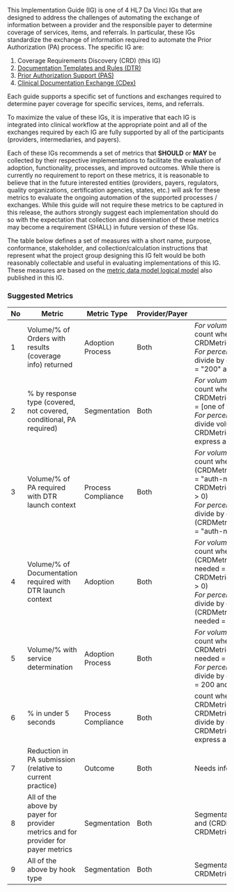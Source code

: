 <div markdown="1" class="new-content">

This Implementation Guide (IG) is one of 4 HL7 Da Vinci IGs that are designed to address the challenges of automating the exchange of information between a provider and the responsible payer to determine coverage of services, items, and referrals. In particular, these IGs standardize the exchange of information required to automate the Prior Authorization (PA) process. The specific IG are:

1. Coverage Requirements Discovery (CRD) (this IG)
2. [Documentation Templates and Rules (DTR)](http://hl7.org/fhir/us/davinci-dtr)
3. [Prior Authorization Support (PAS)](http://hl7.org/fhir/us/davinci-pas)
4. [Clinical Documentation Exchange (CDex)](http://hl7.org/fhir/us/davinci-cdex)

Each guide supports a specific set of functions and exchanges required to determine payer coverage for specific services, items, and referrals.

To maximize the value of these IGs, it is imperative that each IG is integrated into clinical workflow at the appropriate point and all of the exchanges required by each IG are fully supported by all of the participants (providers, intermediaries, and payers).

Each of these IGs recommends a set of metrics that **SHOULD** or **MAY** be collected by their respective implementations to facilitate the evaluation of adoption, functionality, processes, and improved outcomes. While there is currently no requirement to report on these metrics, it is reasonable to believe that in the future interested entities (providers, payers, regulators, quality organizations, certification agencies, states, etc.) will ask for these metrics to evaluate the ongoing automation of the supported processes / exchanges. While this guide will not require these metrics to be captured in this release, the authors strongly suggest each implementation should do so with the expectation that collection and dissemination of these metrics may become a requirement (SHALL) in future version of these IGs.

The table below defines a set of measures with a short name, purpose, conformance, stakeholder, and collection/calculation instructions that represent what the project group designing this IG felt would be both reasonably collectable and useful in evaluating implementations of this IG.  These measures are based on the [metric data model logical model](StructureDefinition-CRDMetricData.html) also published in this IG.

### Suggested Metrics

<table class="grid">
  <thead>
    <tr style="background-color:light-grey">
      <th>No</th>
      <th>Metric</th>
      <th>Metric Type</th>
      <th>Provider/Payer</th>
      <th>Calculation Example</th>
    </tr>
  </thead>
  <tbody>
    <tr>
      <td>1</td>
      <td>Volume/% of Orders with results (coverage info) returned</td>
      <td>Adoption Process</td>
      <td>Both</td>
      <td>
        <i>For volume:</i><br/>
          count where CRDMetricData.response.coverageInfo &gt; 0<br/>
        <i>For percent:</i><br/>
          divide by count of CRDMetricData.httpResponse = "200" and express as percentage
      </td>
    </tr>
    <tr>
      <td>2</td>
      <td>% by response type (covered, not covered,  conditional, PA required)</td>
      <td>Segmentation</td>
      <td>Both</td>
      <td>
        <i>For volume:</i><br/>
          count where CRDMetricData.response.coverageInfo.covered = [one of the codes]<br/>
        <i>For percent:</i><br/>
          divide volume by count where CRDMetricData.httpResponse = 200 and express as percentage
      </td>
    </tr>
    <tr>
      <td>3</td>
      <td>Volume/% of PA required with DTR launch context</td>
      <td>Process Compliance</td>
      <td>Both</td>
      <td>
        <i>For volume:</i><br/>
          count where (CRDMetricData.cards.coverageInfo.pa-needed = "auth-needed" and CRDMetricData.cards.coverageInfo.questionnaie &gt; 0)<br/>
        <i>For percent:</i><br/>
          divide by count of (CRDMetricData.cards.coverageInfo.pa-needed = "auth-needed" and express as percentage
      </td>
    </tr>
    <tr>
      <td>4</td>
      <td>Volume/% of Documentation required with DTR launch context</td>
      <td>Adoption</td>
      <td>Both</td>
      <td>
        <i>For volume:</i><br/>
          count where (CRDMetricData.cards.coverageInfo.doc-needed = "yes" and CRDMetricData.cards.coverageInfo.questionnaie &gt; 0)<br/>
        <i>For percent:</i><br/>
          divide by count of (CRDMetricData.cards.coverageInfo.doc-needed = "yes" and express as percentage
      </td>
    </tr>
    <tr>
      <td>5</td>
      <td>Volume/% with service determination</td>
      <td>Adoption Process</td>
      <td>Both</td>
      <td>
        <i>For volume:</i><br/>
          count where CRDMetricData.response.coverageInfo.pa-needed = "satisfied"<br/>
        <i>For percent:</i><br/>
          divide by count of CRDMetricData.httpResponse = 200 and express as percentage
      </td>
    </tr>
    <tr>
      <td>6</td>
      <td>% in under 5 seconds</td>
      <td>Process Compliance</td>
      <td>Both</td>
      <td>
        count where (((CRDMetricData.responseTime - CRDMetricData.requestTime) &lt; 5 seconds) and CRDMetricData.httpResponse = 200)<br/>
        divide by count of all CRD items where CRDMetricData.httpResponse = 200 and express as percentage
      </td>
    </tr>
    <tr>
      <td>7</td>
      <td>Reduction in PA submission (relative to current practice)</td>
      <td>Outcome</td>
      <td>Both</td>
      <td>Needs information external to CRD metric data</td>
    </tr>
    <tr>
      <td>8</td>
      <td>All of the above by payer for provider metrics and for provider for payer metrics</td>
      <td>Segmentation</td>
      <td>Both</td>
      <td>Segmentation based on CRDMetricData.source and (CRDMetricData.payerID or CRDMetricData.groupID)</td>
    </tr>
    <tr>
      <td>9</td>
      <td>All of the above by hook type</td>
      <td>Segmentation</td>
      <td>Both</td>
      <td>Segmentation based on CRDMetricData.hookType</td>
    </tr>
  </tbody>
</table>

</div>